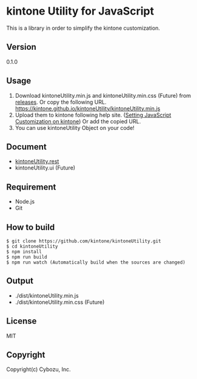 # kintone Utility for JavaScript
This is a library in order to simplify the kintone customization.

## Version
0.1.0

## Usage
1. Download kintoneUtility.min.js and kintoneUtility.min.css (Future) from [releases](https://github.com/kintone/kintoneUtility/releases).
   Or copy the following URL.
   https://kintone.github.io/kintoneUtility/kintoneUtility.min.js
2. Upload them to kintone following help site. ([Setting JavaScript Customization on kintone](https://help.kintone.com/en/k/user/js_customize.html))
   Or add the copied URL.
3. You can use kintoneUtility Object on your code!

## Document
* [kintoneUtility.rest](./doc/rest_doc.md)
* kintoneUtility.ui (Future)

## Requirement
* Node.js
* Git

## How to build
```shell-session
$ git clone https://github.com/kintone/kintoneUtility.git
$ cd kintoneUtility
$ npm install
$ npm run build
$ npm run watch (Automatically build when the sources are changed)
```

## Output
* ./dist/kintoneUtility.min.js
* ./dist/kintoneUtility.min.css (Future)

## License
MIT

## Copyright
Copyright(c) Cybozu, Inc.
